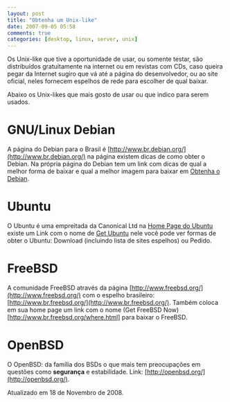 ```yaml
---
layout: post
title: "Obtenha um Unix-like"
date: 2007-09-05 05:58
comments: true
categories: [desktop, linux, server, unix]
---
```


Os Unix-like que tive a oportunidade de usar, ou somente testar, são distribuídos gratuitamente na internet ou em revistas com CDs, caso queira pegar da Internet sugiro que vá até a página do desenvolvedor, ou ao site oficial, neles fornecem espelhos de rede para escolher de qual baixar.

Abaixo os Unix-likes que mais gosto de usar ou que indico para serem usados.

# GNU/Linux Debian

A página do Debian para o Brasil é [http://www.br.debian.org/](http://www.br.debian.org/) na página existem dicas de como obter o Debian. Na própria página do Debian tem um link com dicas de qual a melhor forma de baixar e qual a melhor imagem para baixar em [Obtenha o Debian](http://www.br.debian.org/distrib/).

# Ubuntu

O Ubuntu é uma empreitada da Canonical Ltd na [Home Page do Ubuntu](http://www.ubuntu.com/) existe um Link com o nome de [Get Ubuntu](http://www.ubuntu.com/getubuntu) nele você pode ver formas de obter o Ubuntu: Download (incluindo lista de sites espelhos) ou Pedido.

# FreeBSD

A comunidade FreeBSD através da página [http://www.freebsd.org/](http://www.freebsd.org/) com o espelho brasileiro: [http://www.br.freebsd.org/](http://www.br.freebsd.org/). Também coloca em sua home page um link com o nome (Get FreeBSD Now)[http://www.br.freebsd.org/where.html] para baixar o FreeBSD.

# OpenBSD

O OpenBSD: da família dos BSDs o que mais tem preocupações em questões como **segurança** e estabilidade. Link: [http://openbsd.org/](http://openbsd.org/).

Atualizado em 18 de Novembro de 2008.
